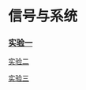 # 信号与系统

### [实验一](https://github.com/suxas/suxas.github.io/blob/main/docs/content/exp01.md)

[实验二](https://github.com/suxas/suxas.github.io/blob/main/docs/content/exp02.md)

[实验三](https://github.com/suxas/suxas.github.io/blob/main/docs/content/exp03.md)